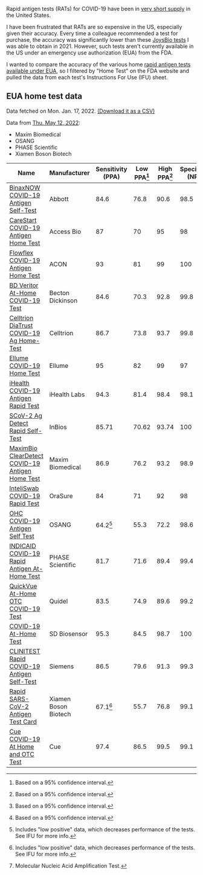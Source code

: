 Rapid antigen tests (RATs) for COVID-19 have been in [very short supply](https://www.propublica.org/article/heres-why-rapid-covid-tests-are-so-expensive-and-hard-to-find) in the United States.

I have been frustrated that RATs are so expensive in the US, especially given their accuracy. Every time a colleague recommended a test for purchase, the accuracy was significantly lower than these [JoysBio tests](https://web.archive.org/web/20211130131927/https://en.joysbio.com/covid-19-antigen-rapid-test-kit/) I was able to obtain in 2021. However, such tests aren't currently available in the US under an emergency use authorization (EUA) from the FDA.

I wanted to compare the accuracy of the various home [rapid antigen tests available under EUA](https://web.archive.org/web/20220116142233/https://www.fda.gov/medical-devices/coronavirus-disease-2019-covid-19-emergency-use-authorizations-medical-devices/in-vitro-diagnostics-euas-antigen-diagnostic-tests-sars-cov-2), so I filtered by "Home Test" on the FDA website and pulled the data from each test's Instructions For Use (IFU) sheet.

## EUA home test data

Data fetched on Mon. Jan. 17, 2022. [(Download it as a CSV)](files/RAT_data.csv)

Data from [Thu. May 12, 2022](https://web.archive.org/web/20220512201429/https://www.fda.gov/medical-devices/coronavirus-disease-2019-covid-19-emergency-use-authorizations-medical-devices/in-vitro-diagnostics-euas-antigen-diagnostic-tests-sars-cov-2):
- Maxim Biomedical
- OSANG
- PHASE Scientific
- Xiamen Boson Biotech

Name | Manufacturer | Sensitivity (PPA) | Low PPA[^1] | High PPA[^1] | Specificity (NPA) | Low NPA[^1] | High NPA[^1] | Total Samples | Type
-- | -- | -- | -- | -- | -- | -- | -- | -- | --
[BinaxNOW COVID-19 Antigen Self-Test] | Abbott | 84.6 | 76.8 | 90.6 | 98.5 | 96.6 | 99.5 | 460 | Nasal swab
[CareStart COVID-19 Antigen Home Test] | Access Bio | 87 | 70 | 95 | 98 | 93 | 99 | 153 | Nasal swab
[Flowflex COVID-19 Antigen Home Test] | ACON | 93 | 81 | 99 | 100 | 97 | 100 | 172 | Nasal swab
[BD Veritor At-Home COVID-19 Test] | Becton Dickinson | 84.6 | 70.3 | 92.8 | 99.8 | 99 | 100 | 597 | Nasal swab
[Celltrion DiaTrust COVID-19 Ag Home-Test] | Celltrion | 86.7 | 73.8 | 93.7 | 99.8 | 98.7 | 100 | 492 | Nasal swab
[Ellume COVID-19 Home Test] | Ellume | 95 | 82 | 99 | 97 | 93 | 99 | 198 | Nasal swab
[iHealth COVID-19 Antigen Rapid Test] | iHealth Labs | 94.3 | 81.4 | 98.4 | 98.1 | 93.3 | 99.5 | 139 | Nasal swab
[SCoV-2 Ag Detect Rapid Self-Test] | InBios | 85.71 | 70.62 | 93.74 | 100 | 98.3 | 100 | 257 | Nasal swab
[MaximBio ClearDetect COVID-19 Antigen Home Test] | Maxim Biomedical | 86.9 | 76.2 | 93.2 | 98.9 | 97.1 | 99.6 | 412 | Nasal swab
[InteliSwab COVID-19 Rapid Test] | OraSure | 84 | 71 | 92 | 98 | 93 | 99 | 146 | Nasal swab
[OHC COVID-19 Antigen Self Test] | OSANG | 64.2[^3] | 55.3 | 72.2 | 98.6 | 94.9 | 99.6 | 259 | Nasal swab
[INDICAID COVID-19 Rapid Antigen At-Home Test] | PHASE Scientific | 81.7 | 71.6 | 89.4 | 99.4 | 96.6 | 100 | 242 | Nasal swab
[QuickVue At-Home OTC COVID-19 Test] | Quidel | 83.5 | 74.9 | 89.6 | 99.2 | 97.2 | 99.8 | 350 | Nasal swab
[COVID-19 At-Home Test] | SD Biosensor | 95.3 | 84.5 | 98.7 | 100 | 95.7 | 100 | 128 | Nasal swab
[CLINITEST Rapid COVID-19 Antigen Self-Test] | Siemens | 86.5 | 79.6 | 91.3 | 99.3 | 95.9 | 100 | 268 | Nasal swab
[Rapid SARS-CoV-2 Antigen Test Card] | Xiamen Boson Biotech | 67.1[^3] | 55.7 | 76.8 | 99.1 | 95.2 | 99.8 | 186 | Nasal swab
[Cue COVID-19 At Home and OTC Test] | Cue | 97.4 | 86.5| 99.5 | 99.1 | 96.9 | 99.8 | 273 | Nasal swab (NAAT[^2])

[^1]: Based on a 95% confidence interval.
[^2]: Molecular Nucleic Acid Amplification Test.
[^3]: Includes "low positive" data, which decreases performance of the tests. See IFU for more info.

[BinaxNOW COVID-19 Antigen Self-Test]: files/EUA-abbott-bNOWHome-ifu.pdf
[CareStart COVID-19 Antigen Home Test]: files/EUA-accessbio-Aghome-ifu.pdf
[Flowflex COVID-19 Antigen Home Test]: files/EUA-ACONlab-flowflexAg-ifu.pdf
[BD Veritor At-Home COVID-19 Test]: files/EUA-BD-VeritorhomeAg-ifu.pdf
[Celltrion DiaTrust COVID-19 Ag Home-Test]: files/EUA-Celltrion-AgHomeTest-ifu.pdf
[Ellume COVID-19 Home Test]: files/EUA-Ellume-HomeAg-ifu.pdf
[iHealth COVID-19 Antigen Rapid Test]: files/EUA-iHealth-RapidTestAg-ifu.pdf
[MaximBio ClearDetect COVID-19 Antigen Home Test]: files/EUA-Maximbio-clear-ifu.pdf
[SCoV-2 Ag Detect Rapid Self-Test]: files/EUA-InBios-DetectAgOTC-ifu.pdf
[InteliSwab COVID-19 Rapid Test]: files/EUA-Orasure-InteliswabOTC-ifu.pdf
[OHC COVID-19 Antigen Self Test]: files/EUA-OSANG-OHCAgtest-ifu.pdf
[INDICAID COVID-19 Rapid Antigen At-Home Test]: files/EUA-PHASE-OTCAg-ifu.pdf
[QuickVue At-Home OTC COVID-19 Test]: files/EUA-QuickVue-OTC-ifu_0.pdf
[COVID-19 At-Home Test]: files/EUA-SDBio-AtHome-ifu.pdf
[CLINITEST Rapid COVID-19 Antigen Self-Test]: files/EUA-Siemens-CliniTestAg-ifu.pdf
[Rapid SARS-CoV-2 Antigen Test Card]: files/EUA-Boson-Agtest-ifu.pdf
[Cue COVID-19 At Home and OTC Test]: files/EUA-CueH-Covid-ifu_0.pdf


